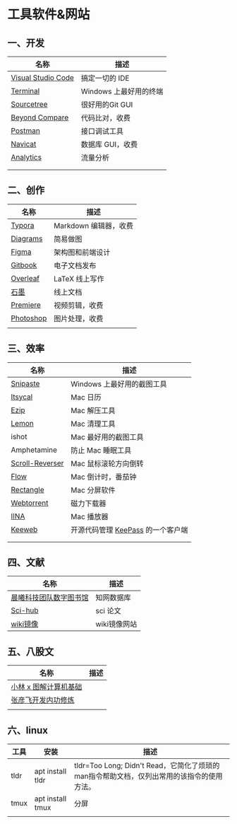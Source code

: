 # 工具软件&网站

## 一、开发

| 名称                                                     | 描述                   |
| -------------------------------------------------------- | ---------------------- |
| [Visual Studio Code](https://code.visualstudio.com/)     | 搞定一切的 IDE         |
| [Terminal](https://github.com/microsoft/terminal)        | Windows 上最好用的终端 |
| [Sourcetree](https://www.sourcetreeapp.com/)             | 很好用的Git GUI        |
| [Beyond Compare](https://www.scootersoftware.com/)       | 代码比对，收费         |
| [Postman](https://www.postman.com/)                      | 接口调试工具           |
| [Navicat](https://www.navicat.com/en/)                   | 数据库 GUI，收费       |
| [Analytics](https://analytics.google.com/analytics/web/) | 流量分析               |
|                                                          |                        |
|                                                          |                        |

## 二、创作

| 名称                                                         | 描述                  |
| ------------------------------------------------------------ | --------------------- |
| [Typora](https://typora.io/)                                 | Markdown 编辑器，收费 |
| [Diagrams](https://app.diagrams.net/)                        | 简易做图              |
| [Figma](https://www.figma.com/)                              | 架构图和前端设计      |
| [Gitbook](https://app.gitbook.com/)                          | 电子文档发布          |
| [Overleaf](https://www.overleaf.com/)                        | LaTeX 线上写作        |
| [石墨](https://shimowendang.com/desktop)                     | 线上文档              |
| [Premiere](https://www.adobe.com/cn/products/premiere.html)  | 视频剪辑，收费        |
| [Photoshop](https://www.adobe.com/cn/products/photoshop.html) | 图片处理，收费        |
|                                                              |                       |

## 三、效率

| 名称                                                         | 描述                                                       |
| ------------------------------------------------------------ | ---------------------------------------------------------- |
| [Snipaste](https://www.snipaste.com/)                        | Windows 上最好用的截图工具                                 |
| [Itsycal](https://www.mowglii.com/itsycal/)                  | Mac 日历                                                   |
| [Ezip](https://ezip.awehunt.com)                             | Mac 解压工具                                               |
| [Lemon](https://lemon.qq.com)                                | Mac 清理工具                                               |
| ishot                                                        | Mac 最好用的截图工具                                       |
| Amphetamine                                                  | 防止 Mac 睡眠工具                                          |
| [Scroll-Reverser](https://github.com/pilotmoon/Scroll-Reverser/releases) | Mac 鼠标滚轮方向倒转                                       |
| [Flow](https://flowapp.info)                                 | Mac 倒计时，番茄钟                                         |
| [Rectangle](https://www.rectangleapp.com)                    | Mac 分屏软件                                               |
| [Webtorrent](https://github.com/webtorrent/webtorrent)       | 磁力下载器                                                 |
| [IINA](https://www.iina.io)                                  | Mac 播放器                                                 |
| [Keeweb](https://github.com/keeweb/keeweb)                   | 开源代码管理 [KeePass](https://keepass.info/) 的一个客户端 |
|                                                              |                                                            |
|                                                              |                                                            |

## 四、文献

| 名称                                                         | 描述         |
| ------------------------------------------------------------ | ------------ |
| [晨曦科技团队数字图书馆](https://31sanyi.neocities.org/zwsjk.html#) | 知网数据库   |
| [Sci-hub](https://www.sci-hub.ren/)                          | sci 论文     |
| [wiki镜像](https://en.wiki.hancel.org/wiki/Main_Page)        | wiki镜像网站 |

## 五、八股文

| 名称                                                         | 描述 |
| ------------------------------------------------------------ | ---- |
| [小林 x 图解计算机基础](https://github.com/xiaolincoder/CS-Base) |      |
| [张彦飞开发内功修炼](https://github.com/yanfeizhang/coder-kung-fu) |      |
|                                                              |      |

## 六、linux

| 工具 | 安装             | 描述                                                         |
| ---- | ---------------- | ------------------------------------------------------------ |
| tldr | apt install tldr | tldr=Too Long; Didn't Read，它简化了烦琐的man指令帮助文档，仅列出常用的该指令的使用方法。 |
| tmux | apt install tmux | 分屏                                                         |
|      |                  |                                                              |

